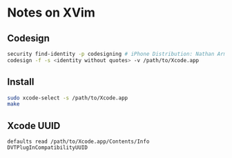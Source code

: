 # Notes on XVim

## Codesign

```bash
security find-identity -p codesigning # iPhone Distribution: Nathan Armstrong
codesign -f -s <identity without quotes> -v /path/to/Xcode.app
```

## Install

```bash
sudo xcode-select -s /path/to/Xcode.app
make
```

## Xcode UUID

```
defaults read /path/to/Xcode.app/Contents/Info DVTPlugInCompatibilityUUID
```
